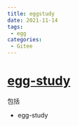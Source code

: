```yaml
---
title: eggstudy
date: 2021-11-14
tags:
 - egg
categories:
 - Gitee
---
```


# [egg-study](https://gitee.com/garvinew/egg-study)
包括
- egg-study

